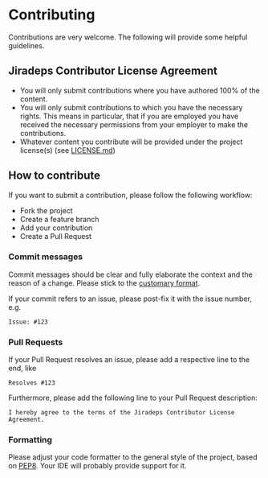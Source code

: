 # Contributing

Contributions are very welcome. The following will provide some helpful guidelines.

## Jiradeps Contributor License Agreement

* You will only submit contributions where you have authored 100% of the content.
* You will only submit contributions to which you have the necessary rights. 
This means in particular, that if you are employed you have received the necessary permissions 
from your employer to make the contributions.
* Whatever content you contribute will be provided under the project license(s) (see [LICENSE.md](LICENSE.md))

## How to contribute

If you want to submit a contribution, please follow the following workflow:

* Fork the project
* Create a feature branch
* Add your contribution
* Create a Pull Request

### Commit messages

Commit messages should be clear and fully elaborate the context and the reason of a change. Please stick to the 
[customary format](http://tbaggery.com/2008/04/19/a-note-about-git-commit-messages.html).

If your commit refers to an issue, please post-fix it with the issue number, e.g.

```
Issue: #123
```

### Pull Requests

If your Pull Request resolves an issue, please add a respective line to the end, like

```
Resolves #123
```

Furthermore, please add the following line to your Pull Request description:

```
I hereby agree to the terms of the Jiradeps Contributor License Agreement.
```

### Formatting

Please adjust your code formatter to the general style of the project, 
based on [PEP8](https://www.python.org/dev/peps/pep-0008/). 
Your IDE will probably provide support for it. 
